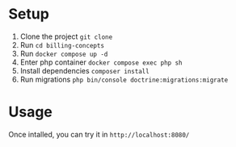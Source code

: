 # Setup

1. Clone the project `git clone `
2. Run `cd billing-concepts`
3. Run `docker compose up -d`
4. Enter php container `docker compose exec php sh`
5. Install dependencies `composer install`
6. Run migrations `php bin/console doctrine:migrations:migrate`


# Usage

Once intalled, you can try it in `http://localhost:8080/`